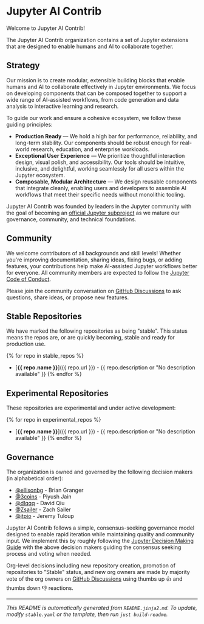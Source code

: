 # Jupyter AI Contrib

Welcome to Jupyter AI Contrib!

The Jupyter AI Contrib organization contains a set of Jupyter extensions that are designed to enable humans and AI to collaborate together.

## Strategy

Our mission is to create modular, extensible building blocks that enable humans and AI to collaborate effectively in Jupyter environments. We focus on developing components that can be composed together to support a wide range of AI-assisted workflows, from code generation and data analysis to interactive learning and research.

To guide our work and ensure a cohesive ecosystem, we follow these guiding principles:

- **Production Ready** — We hold a high bar for performance, reliability, and long-term stability. Our components should be robust enough for real-world research, education, and enterprise workloads.
- **Exceptional User Experience** — We prioritize thoughtful interaction design, visual polish, and accessibility. Our tools should be intuitive, inclusive, and delightful, working seamlessly for all users within the Jupyter ecosystem.
- **Composable, Modular Architecture** — We design reusable components that integrate cleanly, enabling users and developers to assemble AI workflows that meet their specific needs without monolithic tooling.

Jupyter AI Contrib was founded by leaders in the Jupyter community with the goal of becoming an [official Jupyter subproject](https://jupyter.org/governance/list_of_subprojects.html) as we mature our governance, community, and technical foundations.

## Community

We welcome contributors of all backgrounds and skill levels! Whether you're improving documentation, sharing ideas, fixing bugs, or adding features, your contributions help make AI-assisted Jupyter workflows better for everyone. All community members are expected to follow the [Jupyter Code of Conduct](https://jupyter.org/governance/conduct/code_of_conduct.html).

Please join the community conversation on [GitHub Discussions](https://github.com/orgs/jupyter-ai-contrib/discussions) to ask questions, share ideas, or propose new features.

## Stable Repositories

We have marked the following repositories as being "stable". This status means the repos are, or are quickly becoming, stable and ready for production use.

{% for repo in stable_repos %}
- [**{{ repo.name }}**]({{ repo.url }}) - {{ repo.description or "No description available" }}
{% endfor %}

## Experimental Repositories

These repositories are experimental and under active development:

{% for repo in experimental_repos %}
- [**{{ repo.name }}**]({{ repo.url }}) - {{ repo.description or "No description available" }}
{% endfor %}

## Governance

The organization is owned and governed by the following decision makers (in alphabetical order):

- [@ellisonbg](https://github.com/ellisonbg) - Brian Granger
- [@3coins](https://github.com/3coins) - Piyush Jain
- [@dlqqq](https://github.com/dlqqq) - David Qiu
- [@Zsailer](https://github.com/Zsailer) - Zach Sailer
- [@jtpio](https://github.com/jtpio) - Jeremy Tuloup

Jupyter AI Contrib follows a simple, consensus-seeking governance model designed to enable rapid iteration while maintaining quality and community input. We implement this by roughly following the [Jupyter Decision Making Guide](https://jupyter.org/governance/decision_making.html) with the above decision makers guiding the consensus seeking process and voting when needed.

Org-level decisions including new repository creation, promotion of repositories to "Stable" status, and new org owners are made by majority vote of the org owners on [GitHub Discussions](https://github.com/orgs/jupyter-ai-contrib/discussions) using thumbs up 👍 and thumbs down 👎 reactions.

---

*This README is automatically generated from `README.jinja2.md`. To update, modify `stable.yaml` or the template, then run `just build-readme`.*
